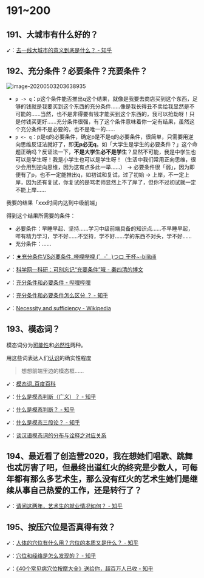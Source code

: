 # 191~200

## 191、大城市有什么好的？

➹：[去一线大城市的意义到底是什么？ - 知乎](https://www.zhihu.com/question/48148522)

## 192、充分条件？必要条件？充要条件？

![image-20200503203638935](assets/img/image-20200503203638935.png)

- `p -> q`：p这个条件能否推出q这个结果，就像是我要去商店买到这个东西，足够的钱就是我要买到这个东西的充分条件……像是我长得丑不卖给我显然是不可能的……当然，也不是非得要有钱才能买到这个东西的，我可以抢劫呀！只是付钱买更好……充分条件很强，有了这个条件意味着你一定有结果，虽然这个充分条件不是必要的，也不是唯一的……
- `p <- q`：p是q的必要条件，确定p是不是q的必要条件，很简单，只需要用逆向思维反证法就好了，即**无p必无q**。如「大学生是学生的必要条件？」这个命题正确吗？反证法一下，**不是大学生必不是学生**？显然不可能，我是中学生也可以是学生呀！我是小学生也可以是学生呀！（生活中我们常用正向思维，很少会用到逆向思维，因为这有点多此一举……） -> 必要条件很「弱」，因为即便有了p，也不一定能推出q，如初试和复试，过了初始 -> 上岸，不一定上岸，因为还有复试，你复试的是骂老师显然上不了岸了，但你不过初试就一定不能上岸……

我要的结果「xxx时间内达到中级前端」

得到这个结果所需要的条件：

- 必要条件：早睡早起、坚持……学习中级前端具备的知识点……不早睡早起，咩有精力学习，学不好……不坚持，学不好……学的东西不对头，学不好……
- 充分条件：……

➹：[★充分条件VS必要条件_哔哩哔哩 (゜-゜)つロ 干杯~-bilibili](https://www.bilibili.com/video/BV1Fx41167Vx/?spm_id_from=333.788.videocard.2)

➹：[科学网—科研：可别忘记“充要条件”哦 - 秦四清的博文](http://blog.sciencenet.cn/blog-575926-1112181.html)

➹：[充分条件和必要条件 - 哔哩哔哩](https://www.bilibili.com/read/cv479227/)

 ➹：[充分条件和必要条件怎么区分 ？ - 知乎](https://www.zhihu.com/question/30469121)

➹：[Necessity and sufficiency - Wikipedia](https://en.wikipedia.org/wiki/Necessity_and_sufficiency)

## 193、模态词？

模态词分为[可能性](https://baike.baidu.com/item/可能性/3411242)和[必然性](https://baike.baidu.com/item/必然性/3637380)两种。

用这些词表达人们[认识](https://baike.baidu.com/item/认识/8581906)的确实性程度

> 想想前端里边的模态框……

➹：[模态词_百度百科](https://baike.baidu.com/item/%E6%A8%A1%E6%80%81%E8%AF%8D)

➹：[什么是模态判断（广义）？ - 知乎](https://zhuanlan.zhihu.com/p/89559925)

➹：[什么是模态判断？ - 知乎](https://zhuanlan.zhihu.com/p/63426737)

➹：[什么是模态三段论？ - 知乎](https://zhuanlan.zhihu.com/p/65635371)

➹：[谈汉语模态词的分布与诠释之对应关系](https://www.1xuezhe.exuezhe.com/Qk/art/428355?dbcode=1&flag=2)

## 194、最近看了创造营2020，我在想她们唱歌、跳舞也忒厉害了吧，但最终出道红火的终究是少数人，可每年都有那么多艺术生，那么没有红火的艺术生她们是继续从事自己热爱的工作，还是转行了？

➹：[请问这两年，艺术生的就业情况如何？ - 知乎](https://www.zhihu.com/question/48637226)

## 195、按压穴位是否真得有效？

➹：[人体的穴位有什么用？穴位的本质又是什么？ - 知乎](https://zhuanlan.zhihu.com/p/42042505)

➹：[穴位和经络是怎么发现的？ - 知乎](https://zhuanlan.zhihu.com/p/32516352)

➹：[《40个常见病穴位按摩大全》送给你，超百万人已收 - 知乎](https://zhuanlan.zhihu.com/p/51519212)



